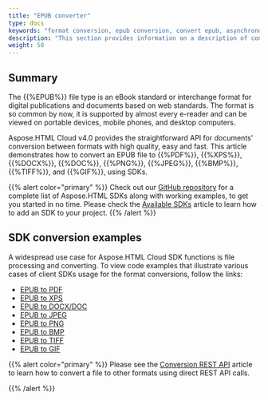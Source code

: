 ```yaml
---
title: "EPUB converter"
type: docs
keywords: "format conversion, epub conversion, convert epub, asynchronous conversion, conversion SDK, convert epub to pdf, convert epub to xps, convert epub to docx, convert epub to image, SDK example, Python, PHP, Perl, Android, Swift, C#, Java, Node.js"
description: "This section provides information on a description of conversion features of Aspose.HTML Cloud SDK API and the list of supported EPUB files conversion scenarios using various SDKs. The SDKs are wrappers upon REST API to help developers speed up their development. SDKs are available in PHP, Perl, Android, Swift, C#, Java and more."
weight: 50
---
```


## **Summary**

The {{%EPUB%}} file type is an eBook standard or interchange format for digital publications and documents based on web standards. The format is so common by now, it is supported by almost every e-reader and can be viewed on portable devices, mobile phones, and desktop computers.

Aspose.HTML Cloud v4.0 provides the straightforward API for documents' conversion between formats with high quality, easy and fast. This article demonstrates how to convert an EPUB file to {{%PDF%}}, {{%XPS%}}, {{%DOCX%}}, {{%DOC%}}, {{%PNG%}}, {{%JPEG%}}, {{%BMP%}}, {{%TIFF%}},  and {{%GIF%}}, using SDKs.

{{% alert color="primary" %}} 
Check out our [GitHub repository](https://github.com/aspose-html-cloud) for a complete list of Aspose.HTML SDKs along with working examples, to get you started in no time. Please check the [Available SDKs](/html/available-sdks/) article to learn how to add an SDK to your project.
{{% /alert %}} 

## **SDK conversion examples**

A widespread use case for Aspose.HTML Cloud SDK functions is file processing and converting. To view code examples that illustrate various cases of client SDKs usage for the format conversions, follow the links:

 - [EPUB to PDF](/html/conversion-api/conversion-sdk-api/epub-converter/convert-epub-to-pdf/) 
 - [EPUB to XPS](/html/conversion-api/conversion-sdk-api/epub-converter/convert-epub-to-xps/)
 - [EPUB to DOCX/DOC](/html/conversion-api/conversion-sdk-api/epub-converter/convert-epub-to-docx/) 
 - [EPUB to JPEG](/html/conversion-api/conversion-sdk-api/epub-converter/convert-epub-to-jpeg/) 
 - [EPUB to PNG](/html/conversion-api/conversion-sdk-api/epub-converter/convert-epub-to-png/)
 - [EPUB to BMP](/html/conversion-api/conversion-sdk-api/epub-converter/convert-epub-to-bmp/)
 - [EPUB to TIFF](/html/conversion-api/conversion-sdk-api/epub-converter/convert-epub-to-tiff/)
 - [EPUB to GIF](/html/conversion-api/conversion-sdk-api/epub-converter/convert-epub-to-gif/)

{{% alert color="primary" %}} 
Please see the [Conversion REST API](/html/conversion-api/conversion-rest-api/) article to learn how to convert a file to other formats using direct REST API calls.

{{% /alert %}} 

